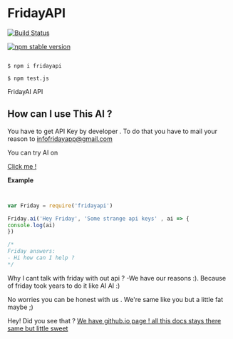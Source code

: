 # FridayAPI
[![Build Status](https://travis-ci.org/IntelligentThings/FridayAPI.svg?branch=master)](https://travis-ci.org/IntelligentThings/FridayAPI)

[![npm stable version](https://img.shields.io/npm/v/node-fetch.svg?style=flat-square)](https://www.npmjs.com/package/node-fetch)



```shell

$ npm i fridayapi

$ npm test.js

```



FridayAI API 


## How can I use This AI ?

You have to get API Key by developer . To do that you have to mail your reason to infofridayapp@gmail.com

You can try AI on  

[Click me !](https://console.dialogflow.com/api-client/demo/embedded/fridayai "Try FridayAI")

**Example**


```js


var Friday = require('fridayapi')

Friday.ai('Hey Friday', 'Some strange api keys' , ai => {
console.log(ai) 
})

/*
Friday answers:
- Hi how can I help ?
*/

```

Why I cant talk with friday with out api ?
-We have our reasons :). Because of friday took years to do it like AI AI :) 

No worries you can be honest with us . We're same like you but a little fat maybe ;) 

Hey! Did you see that ? [We have github.io page ! all this docs stays there same but little sweet](https://intelligentthings.github.io/FridayAPI/ "See docs")
